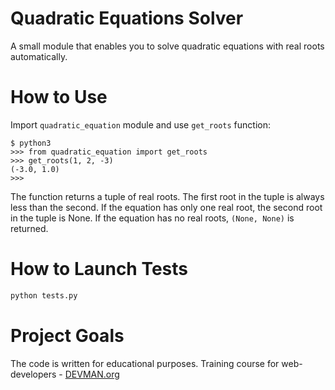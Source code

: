 # Quadratic Equations Solver

A small module that enables you to solve quadratic equations with real roots automatically.

# How to Use

Import `quadratic_equation` module and use `get_roots` function:
```
$ python3
>>> from quadratic_equation import get_roots
>>> get_roots(1, 2, -3)
(-3.0, 1.0)
>>>
```

The function returns a tuple of real roots. The first root in the tuple is always less than the second. If the equation has only one real root, the second root in the tuple is None. If the equation has no real roots, `(None, None)` is returned.

# How to Launch Tests

```bash
python tests.py
```

# Project Goals

The code is written for educational purposes. Training course for web-developers - [DEVMAN.org](https://devman.org)

